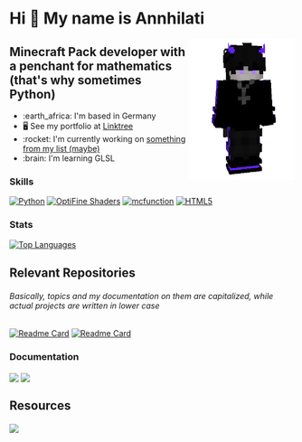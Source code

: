 <h1 align="left">Hi 👋 My name is Annhilati</h1>
<a href="https://github.com/annhilati" target="_blank" rel="noreferrer"><img align="right" height="250" src="https://github.com/annhilati/annhilati/blob/main/github/assets/annhilati/Annhilati%20Minecraft%20Model.png" /></a>

Minecraft Pack developer with a penchant for mathematics <br> (that's why sometimes Python)
--------------------------------------------------------------------------------------


<ul>
    <li>:earth_africa: I'm based in Germany</li>
    <li>🖥️ See my portfolio at <a href="http://linktr.ee/annhilati">Linktree</a></li>
    <li>:rocket: I'm currently working on <a href="http://linktr.ee/annhilati">something from my list (maybe)</a></li>
    <li>:brain: I'm learning GLSL</li>
</ul>

<h3 align="left">Skills</h3>
<p align="left">
    <!--Python--> <a href="https://www.python.org/" target="_blank" rel="noreferrer"><img src="https://raw.githubusercontent.com/danielcranney/readme-generator/main/public/icons/skills/python-colored.svg" width="40" height="40" alt="Python" /></a>
    <!--OptiFine Shading--> <a href="https://github.com/sp614x/optifine/blob/master/OptiFineDoc/doc/shaders.txt" target="_blank" rel="noreferrer"><img src="https://strum355.gallerycdn.vsassets.io/extensions/strum355/vscode-mc-shader/0.9.9/1676220390105/Microsoft.VisualStudio.Services.Icons.Default" width="40" height="40" alt="OptiFine Shaders" /></a>
    <!--mcfunction--> <a href="https://minecraft.wiki/w/Function_(Java_Edition)" target="_blank" rel="noreferrer"><img src="https://arcensoth.gallerycdn.vsassets.io/extensions/arcensoth/language-mcfunction/0.18.0/1623524423579/Microsoft.VisualStudio.Services.Icons.Default" width="40" height="40" alt="mcfunction" /></a>
    <!--HTML--> <a href="https://developer.mozilla.org/en-US/docs/Glossary/HTML5" target="_blank" rel="noreferrer"><img src="https://raw.githubusercontent.com/danielcranney/readme-generator/main/public/icons/skills/html5-colored.svg" width="40" height="40" alt="HTML5" /></a>
</p>

### Stats
[![Top Languages](https://github-readme-stats.vercel.app/api/top-langs/?username=annhilati&layout=compact&theme=dark&bg_color=161928&title_color=ffffff&text_color=ffffff&border_color=2A2630&langs_count=6&hide=JSON,INI)](https://github.com/annhilati)

## Relevant Repositories
###### Basically, topics and my documentation on them are capitalized, while actual projects are written in lower case
[![Readme Card](https://github-readme-stats.vercel.app/api/pin/?username=annhilati&repo=servertools-datapack&theme=dark&bg_color=161928&title_color=ffffff&text_color=ffffff&border_color=2A2630&description_lines_count=3)](https://github.com/annhilati/servertools-datapack/)
[![Readme Card](https://github-readme-stats.vercel.app/api/pin/?username=Annhilati&repo=lbd-shaders&theme=dark&bg_color=161928&title_color=ffffff&text_color=ffffff&border_color=2A2630&description_lines_count=3)](https://github.com/Annhilati/lbd-shaders)

### Documentation
<a href="https://github.com/annhilati/minecraft/"><img align="center" src="https://github-readme-stats.vercel.app/api/pin/?username=annhilati&repo=minecraft&theme=dark&bg_color=161928&title_color=ffffff&text_color=ffffff&border_color=2A2630&description_lines_count=3" /></a>
<a href="https://github.com/annhilati/minecraft-shader/"><img align="center" src="https://github-readme-stats.vercel.app/api/pin/?username=annhilati&repo=minecraft-shader&theme=dark&bg_color=161928&title_color=ffffff&text_color=ffffff&border_color=2A2630&description_lines_count=3" /></a>
<!-- <a href="https://github.com/annhilati/meta-maltino/wiki"><img height=120 align="center" src="https://github-readme-stats.vercel.app/api/pin/?username=annhilati&repo=meta-maltino&theme=dark&bg_color=161928&title_color=ffffff&text_color=ffffff&border_color=2A2630&description_lines_count=3" /></a> -->

## Resources
<a href="https://gist.github.com/annhilati/78c5b3eb6e71ba13760ef0eff38dce34"><img align="center" src="https://github-readme-stats.vercel.app/api/gist?id=78c5b3eb6e71ba13760ef0eff38dce34&theme=dark&bg_color=161928&title_color=ffffff&text_color=ffffff&border_color=2A2630&description_lines_count=3" /></a>

